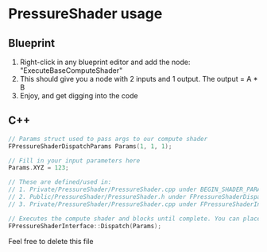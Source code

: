 # PressureShader usage

## Blueprint

1. Right-click in any blueprint editor and add the node: "ExecuteBaseComputeShader"
2. This should give you a node with 2 inputs and 1 output. The output = A * B
3. Enjoy, and get digging into the code

## C++

```cpp
// Params struct used to pass args to our compute shader
FPressureShaderDispatchParams Params(1, 1, 1);

// Fill in your input parameters here
Params.XYZ = 123;

// These are defined/used in:
// 1. Private/PressureShader/PressureShader.cpp under BEGIN_SHADER_PARAMETER_STRUCT
// 2. Public/PressureShader/PressureShader.h under FPressureShaderDispatchParams
// 3. Private/PressureShader/PressureShader.cpp under FPressureShaderInterface::DispatchRenderThread

// Executes the compute shader and blocks until complete. You can place outputs in the params struct
FPressureShaderInterface::Dispatch(Params);
```

Feel free to delete this file
